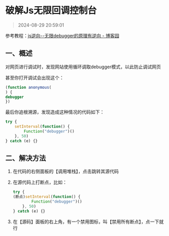 # 破解Js无限回调控制台

> 2024-08-29 20:59:01

参考教程：[js逆向--无限debugger的原理有逆向 -  博客园 ](https://www.cnblogs.com/liyuanhong/articles/18210072)

## 一、概述

对网页进行调试时，发现网站使用循环调取debugger模式，以此防止调试网页

甚至你打开调试会出现这个：

```js
(function anonymous(
) {
debugger
})
```

最后你追根溯源，发现造成这种情况的代码如下：

```js
try {
    setInterval(function() {
        Function("debugger")()
    }, 50)
} catch (e) {}
```

## 二、解决方法

1. 在代码的右侧面板的【调用堆栈】，点击跳转其源代码

2. 在源代码上打断点，比如：

   ```js
   try {
   (断点)setInterval(function() {
           Function("debugger")()
       }, 50)
   } catch (e) {}
   ```

3. 在【源码】面板的右上角，有一个禁用图标，叫【禁用所有断点】，点一下就行